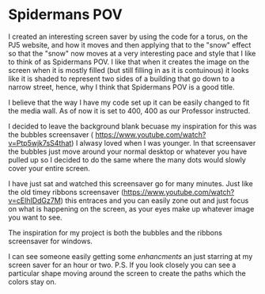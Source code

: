 # Spidermans POV

I created an interesting screen saver by using the code for a torus, on the PJ5 website, and how it moves and then applying that to the "snow" effect so that the "snow" now moves at a very interesting pace and style that I like to think of as Spidermans POV.  I like that when it creates the image on the screen when it is mostly filled (but still filling in as it is contuinous) it looks like it is shaded to represent two sides of a building that go down to a narrow street, hence, why I think that Spidermans POV is a good title.

I believe that the way I have my code set up it can be easily changed to fit the media wall.  As of now it is set to 400, 400 as our Professor instructed.  

I decided to leave the background blank becuase my inspiration for this was the bubbles screensaver ( https://www.youtube.com/watch?v=Ptp5wjk7sS4that) I alwasy loved when I was younger.  In that screensaver the bubbles just move around your normal desktop or whatever you have pulled up so I decided to do the same where the many dots would slowly cover your entire screen.

I have just sat and watched this screensaver go for many minutes.  Just like the old timey ribbons screensaver (https://www.youtube.com/watch?v=cElhIDdGz7M) this entraces and you can easily zone out and just focus on what is happening on the screen, as your eyes make up whatever image you want to see.


The inspiration for my project is both the bubbles and the ribbons screensaver for windows.

I can see someone easily getting some *enhancments* an just starring at my screen saver for an hour or two.
P.S. If you look closely you can see a particular shape moving around the screen to create the paths which the colors stay on.
